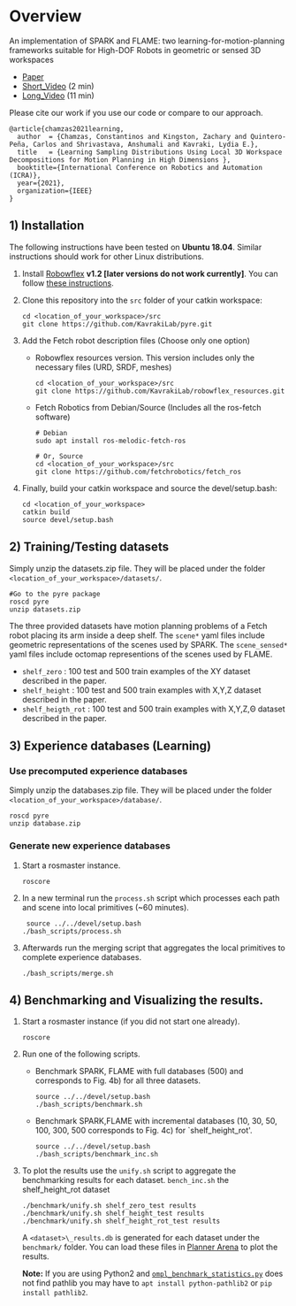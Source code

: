 
# Overview
An implementation of SPARK and FLAME: two learning-for-motion-planning frameworks suitable for High-DOF Robots in geometric or sensed 3D workspaces

- [Paper](https://arxiv.org/abs/2010.15335)
- [Short_Video](https://youtu.be/cH4_lIjjs58) (2 min)
- [Long_Video](https://youtu.be/DP0376NNHQo) (11 min)

Please cite our work if you use our code or compare to our approach.
```
@article{chamzas2021learning,
  author  = {Chamzas, Constantinos and Kingston, Zachary and Quintero-Peña, Carlos and Shrivastava, Anshumali and Kavraki, Lydia E.},
  title   = {Learning Sampling Distributions Using Local 3D Workspace Decompositions for Motion Planning in High Dimensions },
  booktitle={International Conference on Robotics and Automation (ICRA)},
  year={2021},
  organization={IEEE}
}
```

## 1) Installation

The following instructions have been tested on **Ubuntu 18.04**. Similar
instructions should work for other Linux distributions.
1. Install [Robowflex](https://github.com/KavrakiLab/robowflex) **v1.2 [later versions do not work currently]**. You can follow [these instructions](https://kavrakilab.github.io/robowflex/md__home_runner_work_robowflex_robowflex__8docs_markdown_installation.html). 

2. Clone this repository into the `src` folder of your catkin workspace:

   ```
   cd <location_of_your_workspace>/src
   git clone https://github.com/KavrakiLab/pyre.git
   ```
3. Add the Fetch robot description files (Choose only one option) 
     - Robowflex resources version. This version includes only the necessary files (URD, SRDF, meshes) 
       ```
       cd <location_of_your_workspace>/src
       git clone https://github.com/KavrakiLab/robowflex_resources.git
       ```
     - Fetch Robotics from Debian/Source (Includes all the ros-fetch software)
       ```
       # Debian
       sudo apt install ros-melodic-fetch-ros

       # Or, Source
       cd <location_of_your_workspace>/src
       git clone https://github.com/fetchrobotics/fetch_ros
       ```
4. Finally, build your catkin workspace and source the devel/setup.bash:
   ```
   cd <location_of_your_workspace>
   catkin build
   source devel/setup.bash
   ```

## 2) Training/Testing datasets

Simply unzip the datasets.zip file. They will be placed under the folder `<location_of_your_workspace>/datasets/`.
```
#Go to the pyre package
roscd pyre
unzip datasets.zip
```

The three provided datasets have motion planning problems of a Fetch robot placing its arm inside a deep shelf. 
The `scene*`  yaml files include geometric representations of the scenes used by SPARK.
The `scene_sensed*` yaml files include octomap representions  of the scenes used by FLAME.  

- `shelf_zero` : 100 test and 500 train examples of the XY dataset described in the paper. 
- `shelf_height` : 100 test and 500 train examples with X,Y,Z dataset described in the paper. 
- `shelf_heigth_rot` : 100 test and 500 train examples with X,Y,Z,Θ dataset described in the paper. 


## 3) Experience databases (Learning)

### Use precomputed experience databases
Simply unzip the databases.zip file. They will be placed under the folder `<location_of_your_workspace>/database/`.
```
roscd pyre
unzip database.zip
```

### Generate new experience databases 
1. Start a rosmaster instance. 
    ```
    roscore
    ```
2. In a new terminal run the `process.sh` script which processes each path and scene into local primitives (~60 minutes).  
    ```
     source ../../devel/setup.bash
    ./bash_scripts/process.sh
    ```
3. Afterwards run the merging script that aggregates the local primitives to complete experience databases. 
    ```
    ./bash_scripts/merge.sh
    ```

## 4) Benchmarking and Visualizing the results. 

1. Start a rosmaster instance (if you did not start one already).     
   ```
   roscore
   ```

2. Run one of the following scripts.
      - Benchmark SPARK, FLAME with full databases (500) and corresponds to Fig. 4b) for all three datasets.
         ```
         source ../../devel/setup.bash
         ./bash_scripts/benchmark.sh
         ```
      - Benchmark SPARK,FLAME with incremental databases (10, 30, 50, 100, 300, 500  corresponds to Fig. 4c) for `shelf_height_rot'.
         ```
         source ../../devel/setup.bash
         ./bash_scripts/benchmark_inc.sh 
         ```

3. To plot the results use the `unify.sh` script to aggregate the benchmarking results for each dataset. `bench_inc.sh`  the shelf_height_rot dataset
   ```
   ./benchmark/unify.sh shelf_zero_test results
   ./benchmark/unify.sh shelf_height_test results
   ./benchmark/unify.sh shelf_height_rot_test results
   ```
   A `<dataset>\_results.db` is generated for each dataset under the `benchmark/` folder. You can load these files in  [Planner Arena](http://plannerarena.org/) to plot the results.
   
   **Note:** If you are using Python2 and [`ompl_benchmark_statistics.py`](https://github.com/ompl/ompl/blob/master/scripts/ompl_benchmark_statistics.py) does not find pathlib you may have to `apt install python-pathlib2` or `pip install pathlib2`.


